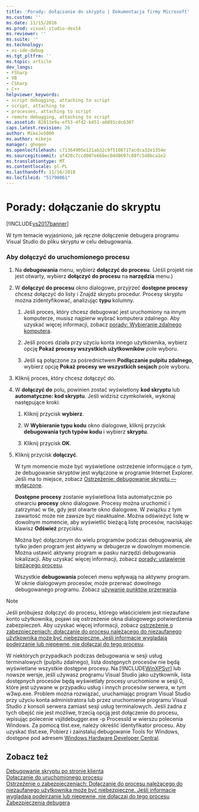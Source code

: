 ```yaml
---
title: 'Porady: dołączanie do skryptu | Dokumentacja firmy Microsoft'
ms.custom: ''
ms.date: 11/15/2016
ms.prod: visual-studio-dev14
ms.reviewer: ''
ms.suite: ''
ms.technology:
- vs-ide-debug
ms.tgt_pltfrm: ''
ms.topic: article
dev_langs:
- FSharp
- VB
- CSharp
- C++
helpviewer_keywords:
- script debugging, attaching to script
- script, attaching to
- processes, attaching to script
- remote debugging, attaching to script
ms.assetid: 82013e9a-ef53-4fd2-b451-a6891cdc6307
caps.latest.revision: 26
author: MikeJo5000
ms.author: mikejo
manager: ghogen
ms.openlocfilehash: c71364905e121ab32c9f5108717acdca32e1354e
ms.sourcegitcommit: af428c7ccd007e668ec0dd8697c88fc5d8bca1e2
ms.translationtype: MT
ms.contentlocale: pl-PL
ms.lasthandoff: 11/16/2018
ms.locfileid: "51790061"
---
```

# <a name="how-to-attach-to-script"></a>Porady: dołączanie do skryptu
[!INCLUDE[vs2017banner](../includes/vs2017banner.md)]

W tym temacie wyjaśniono, jak ręczne dołączenie debugera programu Visual Studio do pliku skryptu w celu debugowania.  
  
### <a name="to-attach-to-a-running-process"></a>Aby dołączyć do uruchomionego procesu  
  
1. Na **debugowania** menu, wybierz **dołączyć do procesu**. (Jeśli projekt nie jest otwarty, wybierz **dołączyć do procesu** na **narzędzia** menu.)  
  
2. W **dołączyć do procesu** okno dialogowe, przyjrzeć **dostępne procesy** chcesz dołączyć do listy i Znajdź skryptu procedur. Procesy skryptu można zidentyfikować, analizując **typu** kolumny.  
  
   1.  Jeśli proces, który chcesz debugować jest uruchomiony na innym komputerze, musisz najpierw wybrać komputera zdalnego. Aby uzyskać więcej informacji, zobacz [porady: Wybieranie zdalnego komputera](http://msdn.microsoft.com/en-us/4332ba8e-2f0b-4f62-b96a-e762b9f3c3ba).  
  
   2.  Jeśli proces działa przy użyciu konta innego użytkownika, wybierz opcję **Pokaż procesy wszystkich użytkowników** pole wyboru.  
  
   3.  Jeśli są połączone za pośrednictwem **Podłączanie pulpitu zdalnego**, wybierz opcję **Pokaż procesy we wszystkich sesjach** pole wyboru.  
  
3. Kliknij proces, który chcesz dołączyć do.  
  
4. W **dołączyć do** polu, powinien zostać wyświetlony **kod skryptu** lub **automatyczne: kod skryptu**. Jeśli widzisz czymkolwiek, wykonaj następujące kroki:  
  
   1.  Kliknij przycisk **wybierz**.  
  
   2.  W **Wybieranie typu kodu** okno dialogowe, kliknij przycisk **debugowania tych typów kodu** i wybierz **skryptu**.  
  
   3.  Kliknij przycisk **OK**.  
  
5. Kliknij przycisk **dołączyć**.  
  
    W tym momencie może być wyświetlone ostrzeżenie informujące o tym, że debugowanie skryptów jest wyłączone w programie Internet Explorer. Jeśli ma to miejsce, zobacz [Ostrzeżenie: debugowanie skryptu — wyłączone](../debugger/warning-script-debugging-disabled.md).  
  
   **Dostępne procesy** zostanie wyświetlona lista automatycznie po otwarciu **procesy** okno dialogowe. Procesy można uruchomić i zatrzymać w tle, gdy jest otwarte okno dialogowe. W związku z tym zawartość może nie zawsze być nieaktualne. Można odświeżyć listę w dowolnym momencie, aby wyświetlić bieżącą listę procesów, naciskając klawisz **Odśwież** przycisku.  
  
   Można być dołączonym do wielu programów podczas debugowania, ale tylko jeden program jest aktywny w debugerze w dowolnym momencie. Można ustawić aktywny program w pasku narzędzi debugowania lokalizacji. Aby uzyskać więcej informacji, zobacz [porady: ustawienie bieżącego procesu](http://msdn.microsoft.com/en-us/7e1d7fa5-0e40-44cf-8c41-d3dba31c969e).  
  
   Wszystkie **debugowania** poleceń menu wpływają na aktywny program. W oknie dialogowym procesów, może przerwać dowolnego debugowanego programu. Zobacz [używanie punktów przerwania](../debugger/using-breakpoints.md).  
  
> [!NOTE]
>  Jeśli próbujesz dołączyć do procesu, którego właścicielem jest niezaufane konto użytkownika, pojawi się ostrzeżenie okna dialogowego potwierdzenia zabezpieczeń. Aby uzyskać więcej informacji, zobacz [ostrzeżenie o zabezpieczeniach: dołączanie do procesu należącego do niezaufanego użytkownika może być niebezpieczne. Jeśli informacje wyglądają podejrzanie lub niepewne, nie dołączaj do tego procesu](../debugger/security-warning-attaching-to-a-process-owned-by-an-untrusted-user-can-be-dangerous-if-the-following-information-looks-suspicious-or-you-are-unsure-do-not-attach-to-this-process.md).  
  
 W niektórych przypadkach podczas debugowania w sesji usług terminalowych (pulpitu zdalnego), lista dostępnych procesów nie będą wyświetlane wszystkie dostępne procesy. Na [!INCLUDE[WinXPSvr](../includes/winxpsvr-md.md)] lub nowsze wersje, jeśli używasz programu Visual Studio jako użytkownik, lista dostępnych procesów będą wyświetlały procesy uruchomione w sesji 0, które jest używane w przypadku usług i innych procesów serwera, w tym w3wp.exe. Problem można rozwiązać, uruchamiając program Visual Studio przy użyciu konta administratora lub przez uruchomienie programu Visual Studio z konsoli serwera zamiast sesji usług terminalowych. Jeśli żadna z tych obejść nie jest możliwe, trzecią opcją jest dołączenie do procesu, wpisując polecenie vsjitdebugger.exe -p ProcessId w wierszu polecenia Windows. Za pomocą tlist.exe, należy określić identyfikator procesu. Aby uzyskać tlist.exe, Pobierz i zainstaluj debugowanie Tools for Windows, dostępne pod adresem [Windows Hardware Developer Central](http://go.microsoft.com/fwlink/?linkid=1651).  
  
## <a name="see-also"></a>Zobacz też  
 [Debugowanie skryptu po stronie klienta](../debugger/client-side-script-debugging.md)   
 [Dołączanie do uruchomionego procesu](../debugger/attach-to-running-processes-with-the-visual-studio-debugger.md)   
 [Ostrzeżenie o zabezpieczeniach: Dołączanie do procesu należącego do niezaufanego użytkownika może być niebezpieczne. Jeśli informacje wyglądają podejrzanie lub niepewne, nie dołączaj do tego procesu](../debugger/security-warning-attaching-to-a-process-owned-by-an-untrusted-user-can-be-dangerous-if-the-following-information-looks-suspicious-or-you-are-unsure-do-not-attach-to-this-process.md)   
 [Zabezpieczenia debugera](../debugger/debugger-security.md)



